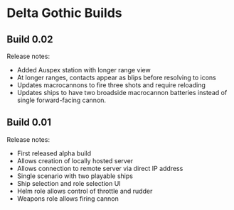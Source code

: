 # Delta Gothic Builds

## Build 0.02

Release notes:
- Added Auspex station with longer range view
- At longer ranges, contacts appear as blips before resolving to icons
- Updates macrocannons to fire three shots and require reloading
- Updates ships to have two broadside macrocannon batteries instead of single forward-facing cannon.

## Build 0.01

Release notes:
- First released alpha build
- Allows creation of locally hosted server
- Allows connection to remote server via direct IP address
- Single scenario with two playable ships
- Ship selection and role selection UI
- Helm role allows control of throttle and rudder
- Weapons role allows firing cannon
